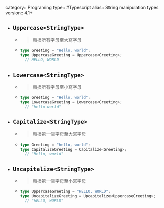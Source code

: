 category:: Programing
type:: #Typescript
alias:: String manipulation types
version:: 4.1+

- ## `Uppercase<StringType>`
	- > 轉換所有字母至大寫字母
	- ```ts
	  type Greeting = "Hello, world";
	  type UppercaseGreeting = Uppercase<Greeting>;
	  	// HELLO, WORLD
	  ```
- ## `Lowercase<StringType>`
	- > 轉換所有字母至小寫字母
	- ```ts
	  type Greeting = "Hello, world";
	  type LowercaseGreeting = Lowercase<Greeting>;
	  	// "hello world"
	  ```
- ## `Capitalize<StringType>`
	- > 轉換第一個字母至大寫字母
	- ```ts
	  type Greeting = "hello, world";
	  type CapitalizeGreeting = Capitalize<Greeting>;
	  	// "Hello, world"
	  ```
- ## `Uncapitalize<StringType>`
	- > 轉換第一個字母至小寫字母
	- ```ts
	  type UppercaseGreeting = "HELLO, WORLD";
	  type UncapitalizeGreeting = Upcapitalize<UppercaseGreeting>;
	  	// "hELLO, WORLD"
	  ```